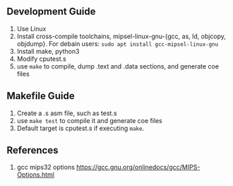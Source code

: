 
## Development Guide

1. Use Linux
2. Install cross-compile toolchains, mipsel-linux-gnu-{gcc, as, ld, objcopy, objdump}. For debain users: `sudo apt install gcc-mipsel-linux-gnu`
3. Install make, python3
4. Modify cputest.s
5. use `make` to compile, dump .text and .data sections, and generate coe files

## Makefile Guide

1. Create a .s asm file, such as test.s
2. use `make test` to compile it and generate coe files
3. Default target is cputest.s if executing `make`.

## References

1. gcc mips32 options https://gcc.gnu.org/onlinedocs/gcc/MIPS-Options.html


